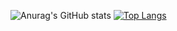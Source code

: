 ![Anurag's GitHub stats](https://github-readme-stats.vercel.app/api?username=Syunprograming1&count_private=true)
[![Top Langs](https://github-readme-stats.vercel.app/api/top-langs/?username=Syunprograming1&count_private=true&layout=compact)](https://github.com/Syunprograming1/github-readme-stats)

